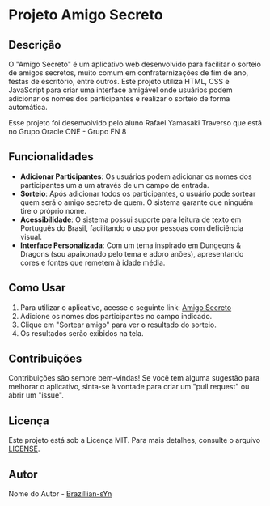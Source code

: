 # Projeto Amigo Secreto

## Descrição
O "Amigo Secreto" é um aplicativo web desenvolvido para facilitar o sorteio de amigos secretos, muito comum em confraternizações de fim de ano, festas de escritório, entre outros. Este projeto utiliza HTML, CSS e JavaScript para criar uma interface amigável onde usuários podem adicionar os nomes dos participantes e realizar o sorteio de forma automática.

Esse projeto foi desenvolvido pelo aluno Rafael Yamasaki Traverso que está no Grupo Oracle ONE - Grupo FN 8

## Funcionalidades
- **Adicionar Participantes**: Os usuários podem adicionar os nomes dos participantes um a um através de um campo de entrada.
- **Sorteio**: Após adicionar todos os participantes, o usuário pode sortear quem será o amigo secreto de quem. O sistema garante que ninguém tire o próprio nome.
- **Acessibilidade**: O sistema possui suporte para leitura de texto em Português do Brasil, facilitando o uso por pessoas com deficiência visual.
- **Interface Personalizada**: Com um tema inspirado em Dungeons & Dragons (sou apaixonado pelo tema e adoro anões), apresentando cores e fontes que remetem à idade média.

## Como Usar
1. Para utilizar o aplicativo, acesse o seguinte link: [Amigo Secreto](https://github.com/Brazillian-sYn/Challenge---Amigo-Secreto)
2. Adicione os nomes dos participantes no campo indicado.
3. Clique em "Sortear amigo" para ver o resultado do sorteio.
4. Os resultados serão exibidos na tela.

## Contribuições
Contribuições são sempre bem-vindas! Se você tem alguma sugestão para melhorar o aplicativo, sinta-se à vontade para criar um "pull request" ou abrir um "issue".

## Licença
Este projeto está sob a Licença MIT. Para mais detalhes, consulte o arquivo [LICENSE](https://github.com/Brazillian-sYn/Challenge---Amigo-Secreto/blob/main/LICENSE).

## Autor
Nome do Autor - [Brazillian-sYn](https://github.com/Brazillian-sYn)

